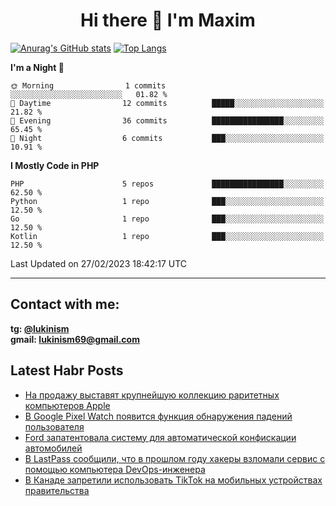 ## <h1 align="center">Hi there 👋 I'm Maxim</h1>

[![Anurag's GitHub stats](https://github-readme-stats.vercel.app/api?username=lukinism)](https://github.com/anuraghazra/github-readme-stats) [![Top Langs](https://github-readme-stats.vercel.app/api/top-langs/?username=lukinism)](https://github.com/anuraghazra/github-readme-stats)

<!--START_SECTION:waka-->
**I'm a Night 🦉** 

```text
🌞 Morning                1 commits           ░░░░░░░░░░░░░░░░░░░░░░░░░   01.82 % 
🌆 Daytime                12 commits          █████░░░░░░░░░░░░░░░░░░░░   21.82 % 
🌃 Evening                36 commits          ████████████████░░░░░░░░░   65.45 % 
🌙 Night                  6 commits           ███░░░░░░░░░░░░░░░░░░░░░░   10.91 % 
```


**I Mostly Code in PHP** 

```text
PHP                      5 repos             ████████████████░░░░░░░░░   62.50 % 
Python                   1 repo              ███░░░░░░░░░░░░░░░░░░░░░░   12.50 % 
Go                       1 repo              ███░░░░░░░░░░░░░░░░░░░░░░   12.50 % 
Kotlin                   1 repo              ███░░░░░░░░░░░░░░░░░░░░░░   12.50 % 
```




 Last Updated on 27/02/2023 18:42:17 UTC
<!--END_SECTION:waka-->
___
## Contact with me:
**tg: [@lukinism](https://t.me/lukinism)  
gmail: lukinism69@gmail.com**

## Latest Habr Posts
<!-- BLOG-POST-LIST:START -->
- [На продажу выставят крупнейшую коллекцию раритетных компьютеров Apple](https://habr.com/ru/post/719662/)
- [В Google Pixel Watch появится функция обнаружения падений пользователя](https://habr.com/ru/post/719656/)
- [Ford запатентовала систему для автоматической конфискации автомобилей](https://habr.com/ru/post/719480/)
- [В LastPass сообщили, что в прошлом году хакеры взломали сервис с помощью компьютера DevOps-инженера](https://habr.com/ru/post/719458/)
- [В Канаде запретили использовать TikTok на мобильных устройствах правительства](https://habr.com/ru/post/719422/)
<!-- BLOG-POST-LIST:END -->
